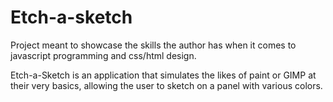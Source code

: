 # Etch-a-sketch

Project meant to showcase the skills the author has when it comes to javascript programming and css/html design.

Etch-a-Sketch is an application that simulates the likes of paint or GIMP at their very basics, allowing
the user to sketch on a panel with various colors.